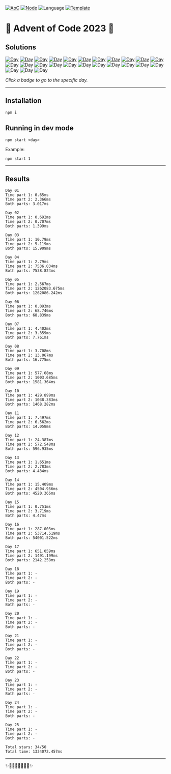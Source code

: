 <!-- Entries between SOLUTIONS and RESULTS tags are auto-generated -->

[![AoC](https://badgen.net/badge/AoC/2023/blue)](https://adventofcode.com/2023)
[![Node](https://badgen.net/badge/Node/v16.13.0+/blue)](https://nodejs.org/en/download/)
![Language](https://badgen.net/badge/Language/TypeScript/blue)
[![Template](https://badgen.net/badge/Template/aocrunner/blue)](https://github.com/caderek/aocrunner)

# 🎄 Advent of Code 2023 🎄

## Solutions

<!--SOLUTIONS-->

[![Day](https://badgen.net/badge/01/%E2%98%85%E2%98%85/green)](src/day01)
[![Day](https://badgen.net/badge/02/%E2%98%85%E2%98%85/green)](src/day02)
[![Day](https://badgen.net/badge/03/%E2%98%85%E2%98%85/green)](src/day03)
[![Day](https://badgen.net/badge/04/%E2%98%85%E2%98%85/green)](src/day04)
[![Day](https://badgen.net/badge/05/%E2%98%85%E2%98%85/green)](src/day05)
[![Day](https://badgen.net/badge/06/%E2%98%85%E2%98%85/green)](src/day06)
[![Day](https://badgen.net/badge/07/%E2%98%85%E2%98%85/green)](src/day07)
[![Day](https://badgen.net/badge/08/%E2%98%85%E2%98%85/green)](src/day08)
[![Day](https://badgen.net/badge/09/%E2%98%85%E2%98%85/green)](src/day09)
[![Day](https://badgen.net/badge/10/%E2%98%85%E2%98%85/green)](src/day10)
[![Day](https://badgen.net/badge/11/%E2%98%85%E2%98%85/green)](src/day11)
[![Day](https://badgen.net/badge/12/%E2%98%85%E2%98%85/green)](src/day12)
[![Day](https://badgen.net/badge/13/%E2%98%85%E2%98%85/green)](src/day13)
[![Day](https://badgen.net/badge/14/%E2%98%85%E2%98%85/green)](src/day14)
[![Day](https://badgen.net/badge/15/%E2%98%85%E2%98%85/green)](src/day15)
[![Day](https://badgen.net/badge/16/%E2%98%85%E2%98%85/green)](src/day16)
[![Day](https://badgen.net/badge/17/%E2%98%85%E2%98%85/green)](src/day17)
![Day](https://badgen.net/badge/18/%E2%98%86%E2%98%86/gray)
![Day](https://badgen.net/badge/19/%E2%98%86%E2%98%86/gray)
![Day](https://badgen.net/badge/20/%E2%98%86%E2%98%86/gray)
![Day](https://badgen.net/badge/21/%E2%98%86%E2%98%86/gray)
![Day](https://badgen.net/badge/22/%E2%98%86%E2%98%86/gray)
![Day](https://badgen.net/badge/23/%E2%98%86%E2%98%86/gray)
![Day](https://badgen.net/badge/24/%E2%98%86%E2%98%86/gray)
![Day](https://badgen.net/badge/25/%E2%98%86%E2%98%86/gray)

<!--/SOLUTIONS-->

_Click a badge to go to the specific day._

---

## Installation

```
npm i
```

## Running in dev mode

```
npm start <day>
```

Example:

```
npm start 1
```

---

## Results

<!--RESULTS-->

```
Day 01
Time part 1: 0.65ms
Time part 2: 2.366ms
Both parts: 3.017ms
```

```
Day 02
Time part 1: 0.692ms
Time part 2: 0.707ms
Both parts: 1.399ms
```

```
Day 03
Time part 1: 10.79ms
Time part 2: 5.119ms
Both parts: 15.909ms
```

```
Day 04
Time part 1: 2.79ms
Time part 2: 7536.034ms
Both parts: 7538.824ms
```

```
Day 05
Time part 1: 2.567ms
Time part 2: 1262083.675ms
Both parts: 1262086.242ms
```

```
Day 06
Time part 1: 0.093ms
Time part 2: 68.746ms
Both parts: 68.839ms
```

```
Day 07
Time part 1: 4.402ms
Time part 2: 3.359ms
Both parts: 7.761ms
```

```
Day 08
Time part 1: 3.708ms
Time part 2: 13.067ms
Both parts: 16.775ms
```

```
Day 09
Time part 1: 577.68ms
Time part 2: 1003.685ms
Both parts: 1581.364ms
```

```
Day 10
Time part 1: 429.899ms
Time part 2: 1038.383ms
Both parts: 1468.282ms
```

```
Day 11
Time part 1: 7.497ms
Time part 2: 6.562ms
Both parts: 14.058ms
```

```
Day 12
Time part 1: 24.387ms
Time part 2: 572.548ms
Both parts: 596.935ms
```

```
Day 13
Time part 1: 1.651ms
Time part 2: 2.783ms
Both parts: 4.434ms
```

```
Day 14
Time part 1: 15.409ms
Time part 2: 4504.956ms
Both parts: 4520.366ms
```

```
Day 15
Time part 1: 0.751ms
Time part 2: 3.719ms
Both parts: 4.47ms
```

```
Day 16
Time part 1: 287.003ms
Time part 2: 53714.519ms
Both parts: 54001.522ms
```

```
Day 17
Time part 1: 651.059ms
Time part 2: 1491.199ms
Both parts: 2142.258ms
```

```
Day 18
Time part 1: -
Time part 2: -
Both parts: -
```

```
Day 19
Time part 1: -
Time part 2: -
Both parts: -
```

```
Day 20
Time part 1: -
Time part 2: -
Both parts: -
```

```
Day 21
Time part 1: -
Time part 2: -
Both parts: -
```

```
Day 22
Time part 1: -
Time part 2: -
Both parts: -
```

```
Day 23
Time part 1: -
Time part 2: -
Both parts: -
```

```
Day 24
Time part 1: -
Time part 2: -
Both parts: -
```

```
Day 25
Time part 1: -
Time part 2: -
Both parts: -
```

```
Total stars: 34/50
Total time: 1334072.457ms
```

<!--/RESULTS-->

---

✨🎄🎁🎄🎅🎄🎁🎄✨